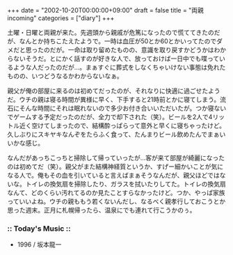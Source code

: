 +++
date = "2002-10-20T00:00:00+09:00"
draft = false
title = "両親incoming"
categories = ["diary"]
+++

土曜・日曜と両親が来た。先週頭から親戚が危篤になったので慌ててきたのだが、なんとか持ちこたえたようで。一時は血圧が50とか60とかいってたのでダメだと思ったのだが。一命は取り留めたものの、意識を取り戻すかどうかはわからないそうだ。とにかく話すのが好きな人で、放っておけば一日中でも喋っているような人だったのだが...。まぁすぐに葬式をしなくちゃいけない事態は免れたものの、いつどうなるかわからないなぁ。

親父が俺の部屋に来るのは初めてだったのが、それなりに快適に過ごせたようだ。ウチの親は寝る時間が異様に早く、下手すると21時前とかに寝てしまう。流石にそんな時間にそれは眠れないので多少お付き合いいただいたが。つか寝ないでゲームする予定だったのだが、全力で却下された（笑）。ビールを2人で4リットル近く空けてしまったので、結構酔っぱらって意外と早くに寝ちゃったけど。久しぶりにスキヤキなんぞをたらふく食って、たんまりビール飲めたんでまぁいいかな感じ。

なんだがあっちこっちと掃除して帰っていったが...客が来て部屋が綺麗になったのは初めてだ（笑）。親父がまた結構神経質というか、すげー細かいことが気になる人で。俺もその血を引いていると言えばまぁそうなんだが、親父ほどではないな。トイレの換気扇を掃除したり、ガラスを拭いたりしてた。トイレの換気扇なんて、どのくらい汚れてるのか見たことすらなかったけど。つか、やっぱ家族っていいよね。ウチの親ももう若くないんだし、なるべく親孝行しておこうとか思った週末。正月に札幌帰ったら、温泉にでも連れて行こうかのぅ。

<h3>:: Today's Music ::</h3>
<ul>
<li>1996 / 坂本龍一</li>
</ul>
